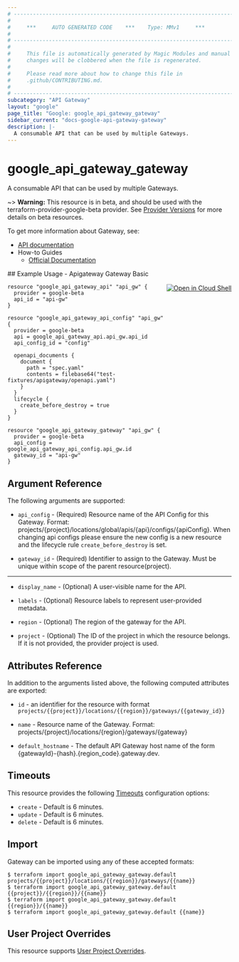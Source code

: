 ```yaml
---
# ----------------------------------------------------------------------------
#
#     ***     AUTO GENERATED CODE    ***    Type: MMv1     ***
#
# ----------------------------------------------------------------------------
#
#     This file is automatically generated by Magic Modules and manual
#     changes will be clobbered when the file is regenerated.
#
#     Please read more about how to change this file in
#     .github/CONTRIBUTING.md.
#
# ----------------------------------------------------------------------------
subcategory: "API Gateway"
layout: "google"
page_title: "Google: google_api_gateway_gateway"
sidebar_current: "docs-google-api-gateway-gateway"
description: |-
  A consumable API that can be used by multiple Gateways.
---
```


# google\_api\_gateway\_gateway

A consumable API that can be used by multiple Gateways.

~> **Warning:** This resource is in beta, and should be used with the terraform-provider-google-beta provider.
See [Provider Versions](https://terraform.io/docs/providers/google/guides/provider_versions.html) for more details on beta resources.

To get more information about Gateway, see:

* [API documentation](https://cloud.google.com/api-gateway/docs/reference/rest/v1beta/projects.locations.apis)
* How-to Guides
    * [Official Documentation](https://cloud.google.com/api-gateway/docs/quickstart)

<div class = "oics-button" style="float: right; margin: 0 0 -15px">
  <a href="https://console.cloud.google.com/cloudshell/open?cloudshell_git_repo=https%3A%2F%2Fgithub.com%2Fterraform-google-modules%2Fdocs-examples.git&cloudshell_working_dir=apigateway_gateway_basic&cloudshell_image=gcr.io%2Fgraphite-cloud-shell-images%2Fterraform%3Alatest&open_in_editor=main.tf&cloudshell_print=.%2Fmotd&cloudshell_tutorial=.%2Ftutorial.md" target="_blank">
    <img alt="Open in Cloud Shell" src="//gstatic.com/cloudssh/images/open-btn.svg" style="max-height: 44px; margin: 32px auto; max-width: 100%;">
  </a>
</div>
## Example Usage - Apigateway Gateway Basic


```hcl
resource "google_api_gateway_api" "api_gw" {
  provider = google-beta
  api_id = "api-gw"
}

resource "google_api_gateway_api_config" "api_gw" {
  provider = google-beta
  api = google_api_gateway_api.api_gw.api_id
  api_config_id = "config"

  openapi_documents {
    document {
      path = "spec.yaml"
      contents = filebase64("test-fixtures/apigateway/openapi.yaml")
    }
  }
  lifecycle {
    create_before_destroy = true
  }
}

resource "google_api_gateway_gateway" "api_gw" {
  provider = google-beta
  api_config = google_api_gateway_api_config.api_gw.id
  gateway_id = "api-gw"
}
```

## Argument Reference

The following arguments are supported:


* `api_config` -
  (Required)
  Resource name of the API Config for this Gateway. Format: projects/{project}/locations/global/apis/{api}/configs/{apiConfig}.
  When changing api configs please ensure the new config is a new resource and the lifecycle rule `create_before_destroy` is set.

* `gateway_id` -
  (Required)
  Identifier to assign to the Gateway. Must be unique within scope of the parent resource(project).


- - -


* `display_name` -
  (Optional)
  A user-visible name for the API.

* `labels` -
  (Optional)
  Resource labels to represent user-provided metadata.

* `region` -
  (Optional)
  The region of the gateway for the API.

* `project` - (Optional) The ID of the project in which the resource belongs.
    If it is not provided, the provider project is used.


## Attributes Reference

In addition to the arguments listed above, the following computed attributes are exported:

* `id` - an identifier for the resource with format `projects/{{project}}/locations/{{region}}/gateways/{{gateway_id}}`

* `name` -
  Resource name of the Gateway. Format: projects/{project}/locations/{region}/gateways/{gateway}

* `default_hostname` -
  The default API Gateway host name of the form {gatewayId}-{hash}.{region_code}.gateway.dev.


## Timeouts

This resource provides the following
[Timeouts](/docs/configuration/resources.html#timeouts) configuration options:

- `create` - Default is 6 minutes.
- `update` - Default is 6 minutes.
- `delete` - Default is 6 minutes.

## Import


Gateway can be imported using any of these accepted formats:

```
$ terraform import google_api_gateway_gateway.default projects/{{project}}/locations/{{region}}/gateways/{{name}}
$ terraform import google_api_gateway_gateway.default {{project}}/{{region}}/{{name}}
$ terraform import google_api_gateway_gateway.default {{region}}/{{name}}
$ terraform import google_api_gateway_gateway.default {{name}}
```

## User Project Overrides

This resource supports [User Project Overrides](https://www.terraform.io/docs/providers/google/guides/provider_reference.html#user_project_override).
